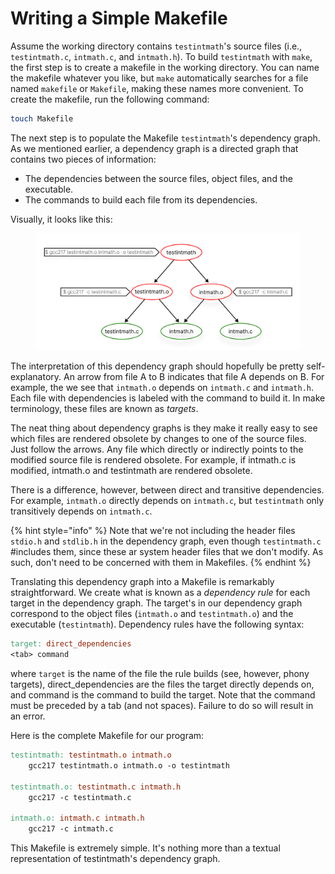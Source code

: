 # Writing a Simple Makefile

Assume the working directory contains `testintmath`'s source files (i.e., `testintmath.c`, `intmath.c`, and `intmath.h`). To build `testintmath` with `make`, the first step is to create a makefile in the working directory. You can name the makefile whatever you like, but `make` automatically searches for a file named `makefile` or `Makefile`, making these names more convenient. To create the makefile, run the following command:

```bash
touch Makefile
```

The next step is to populate the Makefile `testintmath`'s dependency graph. As we mentioned earlier, a dependency graph is a directed graph that contains two pieces of information:

* The dependencies between the source files, object files, and the executable.
* The commands to build each file from its dependencies.

Visually, it looks like this:

<figure><img src="../../.gitbook/assets/Frame 33.png" alt="" width="563"><figcaption></figcaption></figure>

The interpretation of this dependency graph should hopefully be pretty self-explanatory. An arrow from file A to B indicates that file A depends on B. For example, the we see that `intmath.o` depends on `intmath.c` and `intmath.h`. Each file with dependencies is labeled with the command to build it. In make terminology, these files are known as _targets_.

The neat thing about dependency graphs is they make it really easy to see which files are rendered obsolete by changes to one of the source files. Just follow the arrows. Any file which directly or indirectly points to the modified source file is rendered obsolete. For example, if intmath.c is modified, intmath.o and testintmath are rendered obsolete.

There is a difference, however, between direct and transitive dependencies. For example, `intmath.o` directly depends on `intmath.c`, but `testintmath` only transitively depends on `intmath.c`.

{% hint style="info" %}
Note that we're not including the header files `stdio.h` and `stdlib.h` in the dependency graph, even though `testintmath.c` #includes them, since these ar system header files that we don't modify. As such, don't need to be concerned with them in Makefiles.
{% endhint %}

Translating this dependency graph into a Makefile is remarkably straightforward. We create what is known as a _dependency rule_ for each target in the dependency graph. The target's in our dependency graph correspond to the object files (`intmath.o` and `testintmath.o`) and the executable (`testintmath`). Dependency rules have the following syntax:

```makefile
target: direct_dependencies
<tab> command
```

where `target` is the name of the file the rule builds (see, however, phony targets), direct\_dependencies are the files the target directly depends on, and command is the command to build the target. Note that the command must be preceded by a tab (and not spaces). Failure to do so will result in an error.

Here is the complete Makefile for our program:

```makefile
testintmath: testintmath.o intmath.o
    gcc217 testintmath.o intmath.o -o testintmath

testintmath.o: testintmath.c intmath.h
    gcc217 -c testintmath.c

intmath.o: intmath.c intmath.h
    gcc217 -c intmath.c
```

This Makefile is extremely simple. It's nothing more than a textual representation of testintmath's dependency graph.&#x20;
